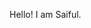 Hello!
I am Saiful.
<!--
**SaifulCreates/SaifulCreates** is a ✨ _special_ ✨ repository because its `README.md` (this file) appears on your GitHub profile.

Here are some ideas to get you started:

- 🔭 I’m currently working on ...
- 🌱 I’m currently learning ...
- 👯 I’m looking to collaborate on ...
- 🤔 I’m looking for help with ...
- 💬 Ask me about ...
- 📫 How to reach me: ranabrac.islam@gmail.com
- 😄 Pronouns: ...
- ⚡ Fun fact: ...
-->
